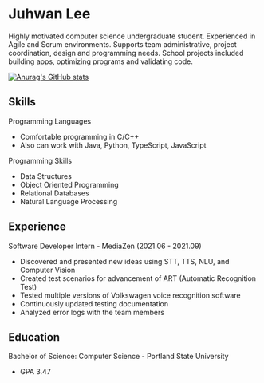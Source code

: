 # Juhwan Lee

Highly motivated computer science undergraduate student. Experienced in Agile and Scrum environments. Supports team administrative, project coordination, design and programming needs. School projects included building apps, optimizing programs and validating code.

[![Anurag's GitHub stats](https://github-readme-stats.vercel.app/api?username=juroc95)](https://github.com/anuraghazra/github-readme-stats)

## Skills
Programming Languages
- Comfortable programming in C/C++
- Also can work with Java, Python, TypeScript, JavaScript

Programming Skills 
- Data Structures
- Object Oriented Programming
- Relational Databases
- Natural Language Processing

## Experience

Software Developer Intern - MediaZen (2021.06 - 2021.09)
- Discovered and presented new ideas using STT, TTS, NLU, and Computer Vision
- Created test scenarios for advancement of ART (Automatic Recognition Test)
- Tested multiple versions of Volkswagen voice recognition software
- Continuously updated testing documentation
- Analyzed error logs with the team members

## Education

Bachelor of Science: Computer Science - Portland State University
- GPA 3.47
